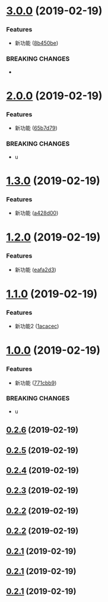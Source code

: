 # [3.0.0](https://github.com/canfeit/testwa-recorder/compare/v2.0.0...v3.0.0) (2019-02-19)


### Features

* 新功能 ([8b450be](https://github.com/canfeit/testwa-recorder/commit/8b450be))


### BREAKING CHANGES

* 



# [2.0.0](https://github.com/canfeit/testwa-recorder/compare/v1.3.0...v2.0.0) (2019-02-19)


### Features

* 新功能 ([65b7d79](https://github.com/canfeit/testwa-recorder/commit/65b7d79))


### BREAKING CHANGES

* u



# [1.3.0](https://github.com/canfeit/testwa-recorder/compare/v1.2.0...v1.3.0) (2019-02-19)


### Features

* 新功能 ([a428d00](https://github.com/canfeit/testwa-recorder/commit/a428d00))



# [1.2.0](https://github.com/canfeit/testwa-recorder/compare/v1.1.0...v1.2.0) (2019-02-19)


### Features

* 新功能 ([eafa2d3](https://github.com/canfeit/testwa-recorder/commit/eafa2d3))



# [1.1.0](https://github.com/canfeit/testwa-recorder/compare/v1.0.0...v1.1.0) (2019-02-19)


### Features

* 新功能2 ([1acacec](https://github.com/canfeit/testwa-recorder/commit/1acacec))



# [1.0.0](https://github.com/canfeit/testwa-recorder/compare/v0.2.6...v1.0.0) (2019-02-19)


### Features

* 新功能 ([771cbb9](https://github.com/canfeit/testwa-recorder/commit/771cbb9))


### BREAKING CHANGES

* u



## [0.2.6](https://github.com/canfeit/testwa-recorder/compare/v0.2.5...v0.2.6) (2019-02-19)



## [0.2.5](https://github.com/canfeit/testwa-recorder/compare/v0.2.4...v0.2.5) (2019-02-19)



## [0.2.4](https://github.com/canfeit/testwa-recorder/compare/v0.2.2...v0.2.4) (2019-02-19)



## [0.2.3](https://github.com/canfeit/testwa-recorder/compare/0.2.2...0.2.3) (2019-02-19)



<a name="0.2.2"></a>
## [0.2.2](https://github.com/canfeit/testwa-recorder/compare/0.2.1...0.2.2) (2019-02-19)



<a name="0.2.2"></a>
## [0.2.2](https://github.com/canfeit/testwa-recorder/compare/0.2.1...0.2.2) (2019-02-19)



<a name="0.2.1"></a>
## [0.2.1](https://github.com/canfeit/testwa-recorder/compare/0.2.0...0.2.1) (2019-02-19)



<a name="0.2.1"></a>
## [0.2.1](https://github.com/canfeit/testwa-recorder/compare/0.2.0...0.2.1) (2019-02-19)



<a name="0.2.1"></a>
## [0.2.1](https://github.com/canfeit/testwa-recorder/compare/0.2.0...0.2.1) (2019-02-19)



